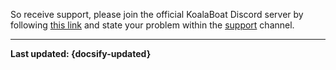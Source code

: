 So receive support, please join the official KoalaBoat Discord server by following [this link](https://koalaboat.com/invite) and state your problem within the [support](https://discordapp.com/channels/569870762568056832/569872797682368532/) channel.

----

**Last updated: {docsify-updated}**